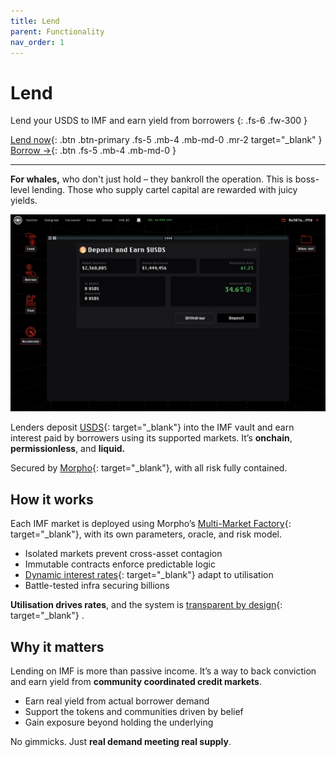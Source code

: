 ```yaml
---
title: Lend
parent: Functionality
nav_order: 1
---
```


# Lend

Lend your USDS to IMF and earn yield from borrowers
{: .fs-6 .fw-300 }

[Lend now](https://app.imf.bz/lend){: .btn .btn-primary .fs-5 .mb-4 .mb-md-0 .mr-2 target="_blank" }
[Borrow →](/docs/functionality/borrow.html){: .btn .fs-5 .mb-4 .mb-md-0 }

---

**For whales,** who don't just hold – they bankroll the operation. This is boss-level lending. Those who supply cartel capital are rewarded with juicy yields.

![](/assets/images/lend.png)

Lenders deposit [USDS](https://sky.money){: target="_blank"} into the IMF vault and earn interest paid by borrowers using its supported markets. It’s **onchain**, **permissionless**, and **liquid.** 

Secured by [Morpho](https://morpho.org){: target="_blank"}, with all risk fully contained.

## How it works

Each IMF market is deployed using Morpho’s [Multi-Market Factory](https://docs.morpho.org/overview/concepts/vault/){: target="_blank"}, with its own parameters, oracle, and risk model. 

- Isolated markets prevent cross-asset contagion  
- Immutable contracts enforce predictable logic  
- [Dynamic interest rates](https://docs.morpho.org/overview/concepts/irm){: target="_blank"} adapt to utilisation  
- Battle-tested infra securing billions

**Utilisation drives rates**, and the system is [transparent by design](https://data.imf.bz){: target="_blank"} .

## Why it matters

Lending on IMF is more than passive income. It’s a way to back conviction and earn yield from **community coordinated credit markets**.

- Earn real yield from actual borrower demand  
- Support the tokens and communities driven by belief
- Gain exposure beyond holding the underlying

No gimmicks. Just **real demand meeting real supply**.
